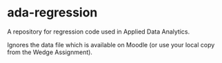 # ada-regression

A repository for regression code used in Applied Data Analytics.

Ignores the data file which is available on Moodle (or use
your local copy from the Wedge Assignment).
